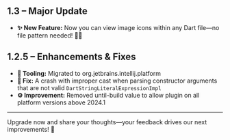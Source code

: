 <h2>1.3 – Major Update</h2>
<ul>
  <li><strong>✨ New Feature:</strong> Now you can view image icons within any Dart file—no file pattern needed! 🎉🎉</li>
</ul>

<h2>1.2.5 – Enhancements & Fixes</h2>
<ul>
  <li><strong>🔧 Tooling:</strong> Migrated to org.jetbrains.intellij.platform</li>
  <li><strong>🐞 Fix:</strong> A crash with improper cast when parsing constructor arguments that are not valid <code>DartStringLiteralExpressionImpl</code></li>
  <li><strong>⚙️ Improvement:</strong> Removed until-build value to allow plugin on all platform versions above 2024.1</li>
</ul>

<hr/>
<p>Upgrade now and share your thoughts—your feedback drives our next improvements! 💙</p>
